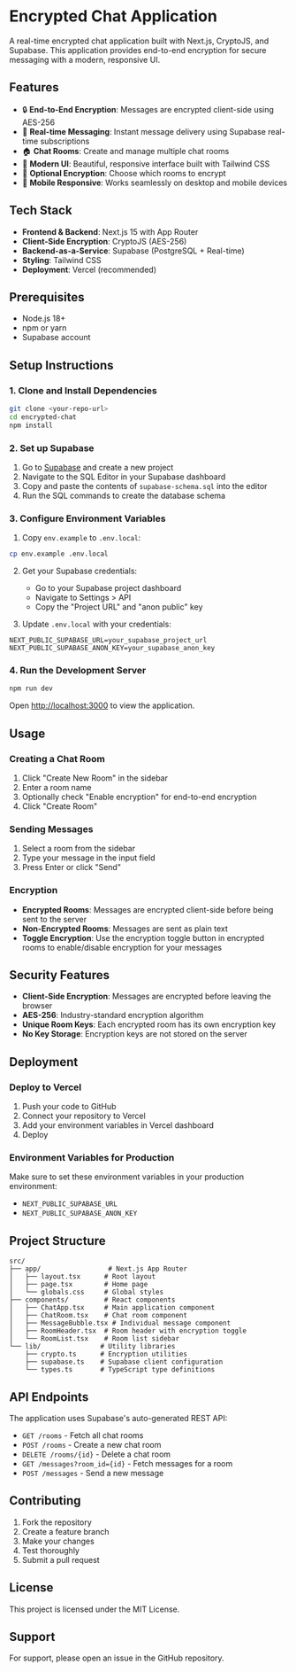 # Encrypted Chat Application

A real-time encrypted chat application built with Next.js, CryptoJS, and Supabase. This application provides end-to-end encryption for secure messaging with a modern, responsive UI.

## Features

- 🔒 **End-to-End Encryption**: Messages are encrypted client-side using AES-256
- 💬 **Real-time Messaging**: Instant message delivery using Supabase real-time subscriptions
- 🏠 **Chat Rooms**: Create and manage multiple chat rooms
- 🎨 **Modern UI**: Beautiful, responsive interface built with Tailwind CSS
- 🔐 **Optional Encryption**: Choose which rooms to encrypt
- 📱 **Mobile Responsive**: Works seamlessly on desktop and mobile devices

## Tech Stack

- **Frontend & Backend**: Next.js 15 with App Router
- **Client-Side Encryption**: CryptoJS (AES-256)
- **Backend-as-a-Service**: Supabase (PostgreSQL + Real-time)
- **Styling**: Tailwind CSS
- **Deployment**: Vercel (recommended)

## Prerequisites

- Node.js 18+ 
- npm or yarn
- Supabase account

## Setup Instructions

### 1. Clone and Install Dependencies

```bash
git clone <your-repo-url>
cd encrypted-chat
npm install
```

### 2. Set up Supabase

1. Go to [Supabase](https://supabase.com) and create a new project
2. Navigate to the SQL Editor in your Supabase dashboard
3. Copy and paste the contents of `supabase-schema.sql` into the editor
4. Run the SQL commands to create the database schema

### 3. Configure Environment Variables

1. Copy `env.example` to `.env.local`:
```bash
cp env.example .env.local
```

2. Get your Supabase credentials:
   - Go to your Supabase project dashboard
   - Navigate to Settings > API
   - Copy the "Project URL" and "anon public" key

3. Update `.env.local` with your credentials:
```env
NEXT_PUBLIC_SUPABASE_URL=your_supabase_project_url
NEXT_PUBLIC_SUPABASE_ANON_KEY=your_supabase_anon_key
```

### 4. Run the Development Server

```bash
npm run dev
```

Open [http://localhost:3000](http://localhost:3000) to view the application.

## Usage

### Creating a Chat Room

1. Click "Create New Room" in the sidebar
2. Enter a room name
3. Optionally check "Enable encryption" for end-to-end encryption
4. Click "Create Room"

### Sending Messages

1. Select a room from the sidebar
2. Type your message in the input field
3. Press Enter or click "Send"

### Encryption

- **Encrypted Rooms**: Messages are encrypted client-side before being sent to the server
- **Non-Encrypted Rooms**: Messages are sent as plain text
- **Toggle Encryption**: Use the encryption toggle button in encrypted rooms to enable/disable encryption for your messages

## Security Features

- **Client-Side Encryption**: Messages are encrypted before leaving the browser
- **AES-256**: Industry-standard encryption algorithm
- **Unique Room Keys**: Each encrypted room has its own encryption key
- **No Key Storage**: Encryption keys are not stored on the server

## Deployment

### Deploy to Vercel

1. Push your code to GitHub
2. Connect your repository to Vercel
3. Add your environment variables in Vercel dashboard
4. Deploy

### Environment Variables for Production

Make sure to set these environment variables in your production environment:
- `NEXT_PUBLIC_SUPABASE_URL`
- `NEXT_PUBLIC_SUPABASE_ANON_KEY`

## Project Structure

```
src/
├── app/                 # Next.js App Router
│   ├── layout.tsx      # Root layout
│   ├── page.tsx        # Home page
│   └── globals.css     # Global styles
├── components/         # React components
│   ├── ChatApp.tsx     # Main application component
│   ├── ChatRoom.tsx    # Chat room component
│   ├── MessageBubble.tsx # Individual message component
│   ├── RoomHeader.tsx  # Room header with encryption toggle
│   └── RoomList.tsx    # Room list sidebar
└── lib/               # Utility libraries
    ├── crypto.ts      # Encryption utilities
    ├── supabase.ts    # Supabase client configuration
    └── types.ts       # TypeScript type definitions
```

## API Endpoints

The application uses Supabase's auto-generated REST API:

- `GET /rooms` - Fetch all chat rooms
- `POST /rooms` - Create a new chat room
- `DELETE /rooms/{id}` - Delete a chat room
- `GET /messages?room_id={id}` - Fetch messages for a room
- `POST /messages` - Send a new message

## Contributing

1. Fork the repository
2. Create a feature branch
3. Make your changes
4. Test thoroughly
5. Submit a pull request

## License

This project is licensed under the MIT License.

## Support

For support, please open an issue in the GitHub repository.
